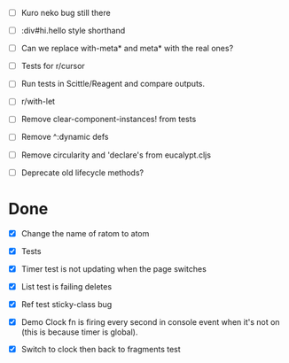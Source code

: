 - [ ] Kuro neko bug still there
- [ ] :div#hi.hello style shorthand
- [ ] Can we replace with-meta* and meta* with the real ones?
- [ ] Tests for r/cursor
- [ ] Run tests in Scittle/Reagent and compare outputs.

- [ ] r/with-let
- [ ] Remove clear-component-instances! from tests
- [ ] Remove ^:dynamic defs
- [ ] Remove circularity and 'declare's from eucalypt.cljs
- [ ] Deprecate old lifecycle methods?

# Done

- [x] Change the name of ratom to atom
- [x] Tests
- [x] Timer test is not updating when the page switches
- [x] List test is failing deletes
- [x] Ref test sticky-class bug
- [x] Demo Clock fn is firing every second in console event when it's not on (this is because timer is global).
- [x] Switch to clock then back to fragments test

